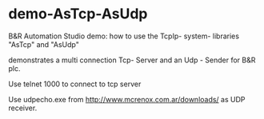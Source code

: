 # demo-AsTcp-AsUdp
B&amp;R Automation Studio demo: how to use the TcpIp- system- libraries "AsTcp" and "AsUdp"

demonstrates a multi connection Tcp- Server and an Udp - Sender for B&R plc.

Use telnet <IP> 1000 to connect to tcp server
  
Use udpecho.exe from http://www.mcrenox.com.ar/downloads/
as UDP receiver.
  
  
